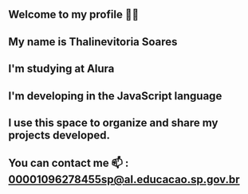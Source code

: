 ## Welcome to my profile 💙💙
## My name is **Thalinevitoria** **Soares**

## I'm studying at Alura
## I'm developing in the JavaScript language
## I use this space to organize and share my projects developed.
## You can contact me 📫 : 00001096278455sp@al.educacao.sp.gov.br
